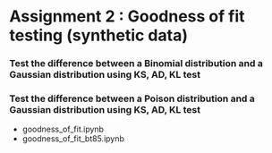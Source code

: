 # Assignment 2 :  Goodness of fit testing (synthetic data)

### Test the difference between a Binomial distribution and a Gaussian distribution using KS, AD, KL test
### Test the difference between a Poison distribution and a Gaussian distribution using KS, AD, KL test

* goodness_of_fit.ipynb
* goodness_of_fit_bt85.ipynb
